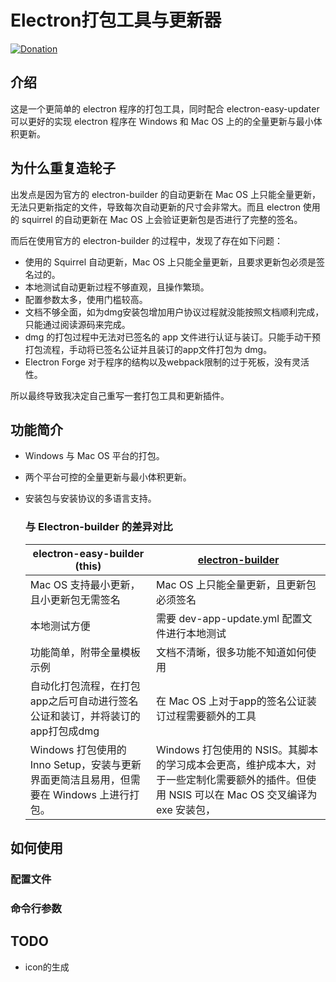 # Electron打包工具与更新器

[![Donation](https://img.shields.io/static/v1?label=Donation&message=❤️&style=social)](https://ko-fi.com/V7V7141EHB)

## 介绍
这是一个更简单的 electron 程序的打包工具，同时配合 electron-easy-updater 可以更好的实现 electron 程序在 Windows 和 Mac OS 上的的全量更新与最小体积更新。

## 为什么重复造轮子
出发点是因为官方的 electron-builder 的自动更新在 Mac OS 上只能全量更新，无法只更新指定的文件，导致每次自动更新的尺寸会非常大。而且 electron 使用的 squirrel 的自动更新在 Mac OS 上会验证更新包是否进行了完整的签名。

而后在使用官方的 electron-builder 的过程中，发现了存在如下问题：
* 使用的 Squirrel 自动更新，Mac OS 上只能全量更新，且要求更新包必须是签名过的。
* 本地测试自动更新过程不够直观，且操作繁琐。
* 配置参数太多，使用门槛较高。
* 文档不够全面，如为dmg安装包增加用户协议过程就没能按照文档顺利完成，只能通过阅读源码来完成。
* dmg 的打包过程中无法对已签名的 app 文件进行认证与装订。只能手动干预打包流程，手动将已签名公证并且装订的app文件打包为 dmg。
* Electron Forge 对于程序的结构以及webpack限制的过于死板，没有灵活性。

所以最终导致我决定自己重写一套打包工具和更新插件。

## 功能简介
* Windows 与 Mac OS 平台的打包。
* 两个平台可控的全量更新与最小体积更新。
* 安装包与安装协议的多语言支持。

	### 与 Electron-builder 的差异对比
	| electron-easy-builder (this) | [electron-builder](https://www.electron.build/index.html) | 
	|----------|----------|
	| Mac OS 支持最小更新，且小更新包无需签名 | Mac OS 上只能全量更新，且更新包必须签名 |
	| 本地测试方便 | 需要 dev-app-update.yml 配置文件进行本地测试 |
	| 功能简单，附带全量模板示例 | 文档不清晰，很多功能不知道如何使用 |
	| 自动化打包流程，在打包app之后可自动进行签名公证和装订，并将装订的app打包成dmg | 在 Mac OS 上对于app的签名公证装订过程需要额外的工具 |
	| Windows 打包使用的 Inno Setup，安装与更新界面更简洁且易用，但需要在 Windows 上进行打包。 | Windows 打包使用的 NSIS。其脚本的学习成本会更高，维护成本大，对于一些定制化需要额外的插件。但使用 NSIS 可以在 Mac OS 交叉编译为 exe 安装包， |

## 如何使用


### 配置文件


### 命令行参数

## TODO
* icon的生成
